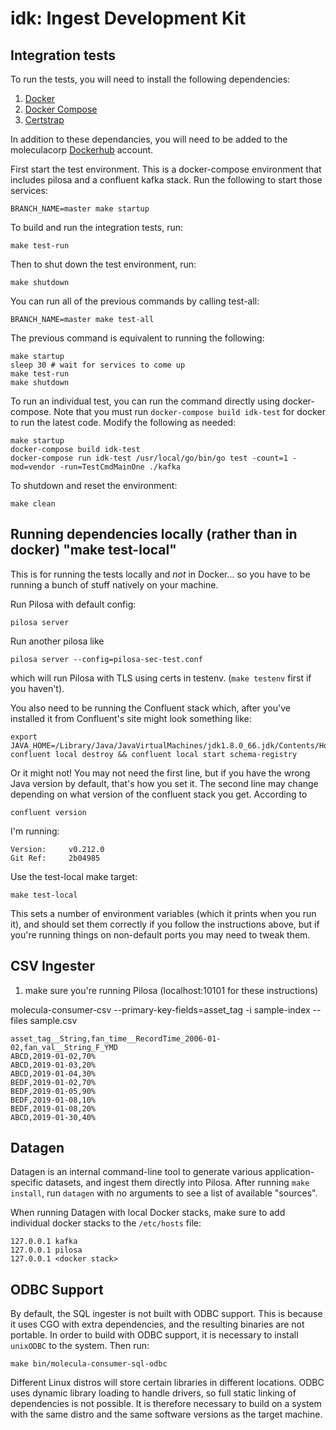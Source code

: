 # idk: Ingest Development Kit

## Integration tests

To run the tests, you will need to install the following dependencies:

1. [Docker](https://docs.docker.com/install/)
2. [Docker Compose](https://docs.docker.com/compose/install/)
3. [Certstrap](https://github.com/square/certstrap)

In addition to these dependancies, you will need to be added to the moleculacorp [Dockerhub](https://hub.docker.com/orgs/moleculacorp) account.

First start the test environment. This is a docker-compose environment that includes pilosa and a confluent kafka stack. Run the following to start those services:

    BRANCH_NAME=master make startup

To build and run the integration tests, run:

    make test-run

Then to shut down the test environment, run:

    make shutdown

You can run all of the previous commands by calling test-all:

    BRANCH_NAME=master make test-all

The previous command is equivalent to running the following:

    make startup
    sleep 30 # wait for services to come up
    make test-run
    make shutdown

To run an individual test, you can run the command directly using docker-compose. Note that you must run `docker-compose build idk-test` for docker to run the latest code. Modify the following as needed:

    make startup
    docker-compose build idk-test
    docker-compose run idk-test /usr/local/go/bin/go test -count=1 -mod=vendor -run=TestCmdMainOne ./kafka

To shutdown and reset the environment:

    make clean

## Running dependencies locally (rather than in docker) "make test-local"

This is for running the tests locally and *not* in Docker... so you
have to be running a bunch of stuff natively on your machine.

Run Pilosa with default config:

	pilosa server

Run another pilosa like

	pilosa server --config=pilosa-sec-test.conf

which will run Pilosa with TLS using certs in testenv. (`make testenv` first if you haven't).

You also need to be running the Confluent stack which, after you've
installed it from Confluent's site might look something like:

	export JAVA_HOME=/Library/Java/JavaVirtualMachines/jdk1.8.0_66.jdk/Contents/Home
	confluent local destroy && confluent local start schema-registry

Or it might not! You may not need the first line, but if you have the
wrong Java version by default, that's how you set it. The second line
may change depending on what version of the confluent stack you get. According to

	confluent version

I'm running:

	Version:     v0.212.0
	Git Ref:     2b04985

Use the test-local make target:

	make test-local

This sets a number of environment variables (which it prints when you
run it), and should set them correctly if you follow the instructions
above, but if you're running things on non-default ports you may need
to tweak them.

## CSV Ingester

1. make sure you're running Pilosa (localhost:10101 for these instructions)

molecula-consumer-csv --primary-key-fields=asset_tag -i sample-index --files sample.csv

    asset_tag__String,fan_time__RecordTime_2006-01-02,fan_val__String_F_YMD
    ABCD,2019-01-02,70%
    ABCD,2019-01-03,20%
    ABCD,2019-01-04,30%
    BEDF,2019-01-02,70%
    BEDF,2019-01-05,90%
    BEDF,2019-01-08,10%
    BEDF,2019-01-08,20%
    ABCD,2019-01-30,40%

## Datagen
Datagen is an internal command-line tool to generate various application-specific datasets, and ingest them directly into Pilosa. After running `make install`, run `datagen` with no arguments to see a list of available "sources".

When running Datagen with local Docker stacks, make sure to add individual docker stacks to the `/etc/hosts` file:

    127.0.0.1 kafka
    127.0.0.1 pilosa
    127.0.0.1 <docker stack>

## ODBC Support

By default, the SQL ingester is not built with ODBC support.
This is because it uses CGO with extra dependencies, and the resulting binaries are not portable.
In order to build with ODBC support, it is necessary to install `unixODBC` to the system.
Then run:
```
make bin/molecula-consumer-sql-odbc
```

Different Linux distros will store certain libraries in different locations.
ODBC uses dynamic library loading to handle drivers, so full static linking of dependencies is not possible.
It is therefore necessary to build on a system with the same distro and the same software versions as the target machine.
